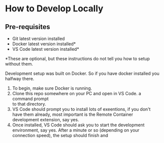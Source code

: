 # How to Develop Locally

## Pre-requisites

* Git latest version installed
* Docker latest version installed* 
* VS Code latest version installed*

*These are optional, but these instructions do not tell you how to setup
  without them.

Development setup was built on Docker. So if you have docker installed
you halfway there.

1. To begin, make sure Docker is running.
2. Clone this repo somewhere on your PC and open in VS Code. a command prompt \
   to that directory.
3. VS Code should prompt you to install lots of exeentions, if you don't have
   them already, most important is the Remote Container development extension,
   say yes.
4. Once installed, VS Code should ask you to start the development environment,
   say yes. After a minute or so (depending on your connection speed), the setup
   should finish and 